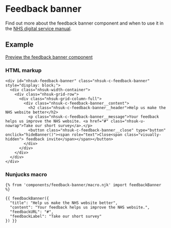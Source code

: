 # Feedback banner

Find out more about the feedback banner component and when to use it in the [NHS digital service manual](https://beta.nhs.uk/service-manual/).

## Example

[Preview the feedback banner component]()

### HTML markup

    <div id="nhsuk-feedback-banner" class="nhsuk-c-feedback-banner" style="display: block;">
      <div class="nhsuk-width-container">
        <div class="nhsuk-grid-row">
          <div class="nhsuk-grid-column-full">
            <div class="nhsuk-c-feedback-banner__content">
              <h2 class="nhsuk-c-feedback-banner__header">Help us make the NHS website better</h2>
              <p class="nhsuk-c-feedback-banner__message">Your feedback helps us improve the NHS website. <a href="#" class="nhsuk-u-nowrap">Take our short survey</a>.</p>
              <button class="nhsuk-c-feedback-banner__close" type="button" onclick="hideBanner()"><span role="text">Close<span class="visually-hidden"> feedback invite</span></span></button>
            </div>
          </div>
        </div>
      </div>
    </div>

### Nunjucks macro

    {% from 'components/feedback-banner/macro.njk' import feedbackBanner %}

    {{ feedbackBanner({
      "title": "Help us make the NHS website better",
      "content": "Your feedback helps us improve the NHS website.",
      "feedbackURL": "#",
      "feedbackLabel": "Take our short survey"
    }) }}
